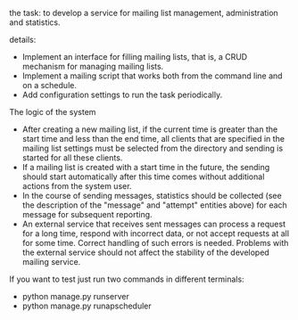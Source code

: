 
the task: to develop a service for mailing list management, administration and statistics.

details: 
- Implement an interface for filling mailing lists, that is, a CRUD mechanism for managing mailing lists.
- Implement a mailing script that works both from the command line and on a schedule.
- Add configuration settings to run the task periodically.

The logic of the system
- After creating a new mailing list, if the current time is greater than the start time and less than the end time, all clients that are specified in the mailing list settings must be selected from the directory and sending is started for all these clients.
- If a mailing list is created with a start time in the future, the sending should start automatically after this time comes without additional actions from the system user.
- In the course of sending messages, statistics should be collected (see the description of the "message" and "attempt" entities above) for each message for subsequent reporting.
- An external service that receives sent messages can process a request for a long time, respond with incorrect data, or not accept requests at all for some time. Correct handling of such errors is needed. Problems with the external service should not affect the stability of the developed mailing service.

If you want to test just run two commands in different terminals:
 - python manage.py runserver
 - python manage.py runapscheduler  
